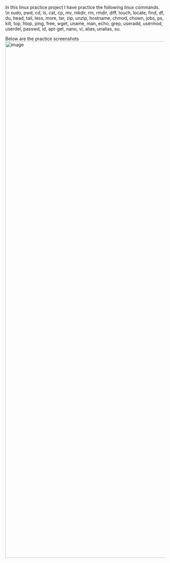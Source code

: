 In this linux practice project I have practice the following linux commands. \n
sudo, pwd, cd, ls, cat, cp, mv, mkdir, rm, rmdir, diff, touch, locate, find, df, du, head, tail, less, more, tar, zip, unzip, hostname, 
chmod, chown, jobs, ps, kill, top, htop, ping, free, wget, uname, man, echo, grep, useradd, usermod, userdel, passwd, id, apt-get, nano, vi, alias, unalias, su.

Below are the practice screenshots
<img width="1629" alt="image" src="https://github.com/farooqmoinuddinm/practice-projects/assets/23025815/2b579edc-3f13-4dda-88f8-551c0ba02575">
